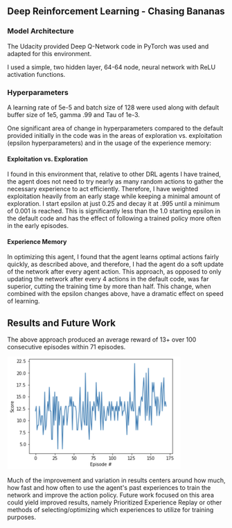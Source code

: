 ## Deep Reinforcement Learning - Chasing Bananas

### Model Architecture
The Udacity provided Deep Q-Network code in PyTorch was used and adapted for this environment. 

I used a simple, two hidden layer, 64-64 node, neural network with ReLU activation functions. 


### Hyperparameters
A learning rate of 5e-5 and batch size of 128 were used along with default buffer size of 1e5, gamma .99 and Tau of 1e-3.

One significant area of change in hyperparameters compared to the default provided initially in the code was in the areas of exploration vs. exploitation (epsilon hyperparameters) and in the usage of the experience memory:


#### Exploitation vs. Exploration

I found in this environment that, relative to other DRL agents I have trained, the agent does not need to try nearly as many random actions to gather the necessary experience to act efficiently. Therefore, I have weighted exploitation heavily from an early stage while keeping a minimal amount of exploration. I start epsilon at just 0.25 and decay it at .995 until a minimum of 0.001 is reached. This is significantly less than the 1.0 starting epsilon in the default code and has the effect of following a trained policy more often in the early episodes.


#### Experience Memory

In optimizing this agent, I found that the agent learns optimal actions fairly quickly, as described above, and therefore, I had the agent do a soft update of the network after every agent action. This approach, as opposed to only updating the network after every 4 actions in the default code, was far superior, cutting the training time by more than half. This change, when combined with the epsilon changes above, have a dramatic effect on speed of learning.


## Results and Future Work

The above approach produced an average reward of 13+ over 100 consecutive episodes within 71 episodes.

<img src="Results_Graph.png" width="400" height="260" />

Much of the improvement and variation in results centers around how much, how fast and how often to use the agent's past experiences to train the network and improve the action policy. Future work focused on this area could yield improved results, namely Prioritized Experience Replay or other methods of selecting/optimizing which experiences to utilize for training purposes.
